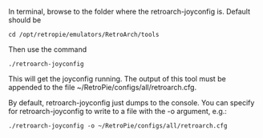 In terminal, browse to the folder where the retroarch-joyconfig is. Default should be 

    cd /opt/retropie/emulators/RetroArch/tools

Then use the command 

    ./retroarch-joyconfig

This will get the joyconfig running. The output of this tool must be appended to the file ~/RetroPie/configs/all/retroarch.cfg.

By default, retroarch-joyconfig just dumps to the console. You can specify for retroarch-joyconfig to write to a file with the -o argument, e.g.:

    ./retroarch-joyconfig -o ~/RetroPie/configs/all/retroarch.cfg